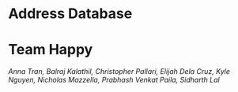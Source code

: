 # **Address Database**
# Team Happy
*Anna Tran, Balraj Kalathil, Christopher Pallari, Elijah Dela Cruz, Kyle Nguyen, Nicholas Mazzella, Prabhash Venkat Paila, Sidharth Lal*

